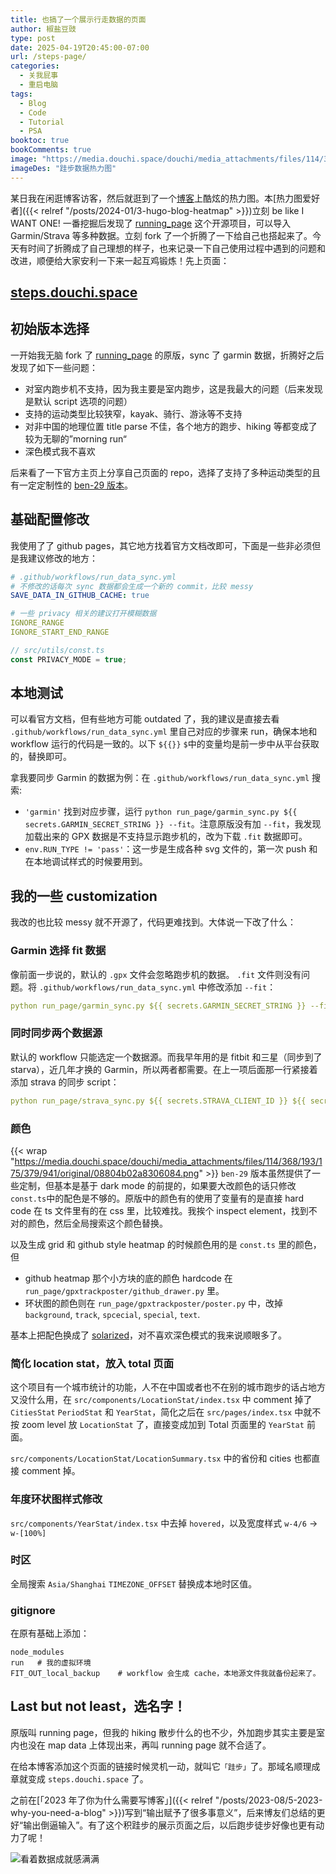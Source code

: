 ```yaml
---
title: 也搞了一个展示行走数据的页面
author: 椒盐豆豉
type: post
date: 2025-04-19T20:45:00-07:00
url: /steps-page/
categories:
  - 关我屁事
  - 重启电脑
tags:
  - Blog
  - Code
  - Tutorial
  - PSA
booktoc: true
bookComments: true
image: "https://media.douchi.space/douchi/media_attachments/files/114/368/219/569/028/263/original/e406eefc50296df9.png"
imageDes: "跬步数据热力图"
---
```


某日我在闲逛博客访客，然后就逛到了一个[博客](https://viazure.cc/posts/life/monthly-review-202503/?utm_source=blog.douchi.space)上酷炫的热力图。本[热力图爱好者]({{< relref "/posts/2024-01/3-hugo-blog-heatmap" >}})立刻 be like I WANT ONE! 一番挖掘后发现了 [running_page](https://github.com/yihong0618/running_page) 这个开源项目，可以导入 Garmin/Strava 等多种数据。立刻 fork 了一个折腾了一下给自己也搭起来了。今天有时间了折腾成了自己理想的样子，也来记录一下自己使用过程中遇到的问题和改进，顺便给大家安利一下来一起互鸡锻炼！先上页面：

## [steps.douchi.space](https://steps.douchi.space?utm_source=blog)

<!--more-->

## 初始版本选择
一开始我无脑 fork 了 [running_page](https://github.com/yihong0618/running_page) 的原版，sync 了 garmin 数据，折腾好之后发现了如下一些问题：
- 对室内跑步机不支持，因为我主要是室内跑步，这是我最大的问题（后来发现是默认 script 选项的问题）
- 支持的运动类型比较狭窄，kayak、骑行、游泳等不支持
- 对非中国的地理位置 title parse 不佳，各个地方的跑步、hiking 等都变成了较为无聊的”morning run“
- 深色模式我不喜欢

后来看了一下官方主页上分享自己页面的 repo，选择了支持了多种运动类型的且有一定定制性的 [ben-29 版本](https://github.com/ben-29/workouts_page/tree/master)。

## 基础配置修改
我使用了了 github pages，其它地方找着官方文档改即可，下面是一些非必须但是我建议修改的地方：
```yml
# .github/workflows/run_data_sync.yml
# 不修改的话每次 sync 数据都会生成一个新的 commit，比较 messy
SAVE_DATA_IN_GITHUB_CACHE: true 

# 一些 privacy 相关的建议打开模糊数据
IGNORE_RANGE
IGNORE_START_END_RANGE
```

```typescript
// src/utils/const.ts
const PRIVACY_MODE = true;
```

## 本地测试
可以看官方文档，但有些地方可能 outdated 了，我的建议是直接去看 `.github/workflows/run_data_sync.yml` 里自己对应的步骤来 run，确保本地和 workflow 运行的代码是一致的。以下 `${{}}` `$`中的变量均是前一步中从平台获取的，替换即可。

拿我要同步 Garmin 的数据为例：在 `.github/workflows/run_data_sync.yml` 搜索:
-  `'garmin'` 找到对应步骤，运行 `python run_page/garmin_sync.py ${{ secrets.GARMIN_SECRET_STRING }} --fit`。注意原版没有加 `--fit`，我发现加载出来的 GPX 数据是不支持显示跑步机的，改为下载 `.fit` 数据即可。
- `env.RUN_TYPE != 'pass'`：这一步是生成各种 svg 文件的，第一次 push 和在本地调试样式的时候要用到。

## 我的一些 customization
我改的也比较 messy 就不开源了，代码更难找到。大体说一下改了什么：

### Garmin 选择 fit 数据
像前面一步说的，默认的 `.gpx` 文件会忽略跑步机的数据。 `.fit` 文件则没有问题。将 `.github/workflows/run_data_sync.yml` 中修改添加 `--fit`：
```yml
python run_page/garmin_sync.py ${{ secrets.GARMIN_SECRET_STRING }} --fit
```

### 同时同步两个数据源
默认的 workflow 只能选定一个数据源。而我早年用的是 fitbit 和三星（同步到了 starva），近几年才换的 Garmin，所以两者都需要。在上一项后面那一行紧接着添加 strava 的同步 script：
```yml
python run_page/strava_sync.py ${{ secrets.STRAVA_CLIENT_ID }} ${{ secrets.STRAVA_CLIENT_SECRET }} ${{ secrets.STRAVA_CLIENT_REFRESH_TOKEN }}
```

### 颜色
{{< wrap "https://media.douchi.space/douchi/media_attachments/files/114/368/193/175/379/941/original/08804b02a8306084.png" >}}
`ben-29` 版本虽然提供了一些定制，但基本是基于 dark mode 的前提的，如果要大改颜色的话只修改 `const.ts`中的配色是不够的。原版中的颜色有的使用了变量有的是直接 hard code 在 ts 文件里有的在 css 里，比较难找。我挨个 inspect element，找到不对的颜色，然后全局搜索这个颜色替换。

以及生成 grid 和 github style heatmap 的时候颜色用的是 `const.ts` 里的颜色，但
- github heatmap 那个小方块的底的颜色 hardcode 在 `run_page/gpxtrackposter/github_drawer.py` 里。
- 环状图的颜色则在 `run_page/gpxtrackposter/poster.py` 中，改掉 `background`, `track`, `spcecial`, `special`, `text`. 

基本上把配色换成了 [solarized](https://ethanschoonover.com/solarized/?utm_source=blog.douchi.space)，对不喜欢深色模式的我来说顺眼多了。


### 简化 location stat，放入 total 页面
这个项目有一个城市统计的功能，人不在中国或者也不在别的城市跑步的话占地方又没什么用，在 `src/components/LocationStat/index.tsx` 中 comment 掉了 `CitiesStat` `PeriodStat` 和 `YearStat`，简化之后在 `src/pages/index.tsx` 中就不按 zoom level 放 `LocationStat` 了，直接变成加到 Total 页面里的 `YearStat` 前面。

`src/components/LocationStat/LocationSummary.tsx` 中的省份和 cities 也都直接 comment 掉。

### 年度环状图样式修改
`src/components/YearStat/index.tsx` 中去掉 `hovered`，以及宽度样式 `w-4/6` -> `w-[100%]`

### 时区
全局搜索 `Asia/Shanghai` `TIMEZONE_OFFSET` 替换成本地时区值。

### gitignore
在原有基础上添加：
```text
node_modules
run   # 我的虚拟环境
FIT_OUT_local_backup    # workflow 会生成 cache，本地源文件我就备份起来了。
```

## Last but not least，选名字！
原版叫 running page，但我的 hiking 散步什么的也不少，外加跑步其实主要是室内也没在 map data 上体现出来，再叫 running page 就不合适了。

在给本博客添加这个页面的链接时候灵机一动，就叫它`「跬步」`了。那域名顺理成章就变成 `steps.douchi.space` 了。

之前在[「2023 年了你为什么需要写博客」]({{< relref "/posts/2023-08/5-2023-why-you-need-a-blog" >}})写到“输出赋予了很多事意义”，后来博友们总结的更好“输出倒逼输入”。有了这个积跬步的展示页面之后，以后跑步徒步好像也更有动力了呢！

![看着数据成就感满满](https://media.douchi.space/douchi/media_attachments/files/114/368/199/277/845/128/original/7e6f45d0ab7a288d.png)